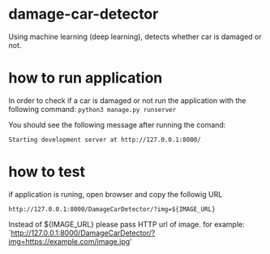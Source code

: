 # damage-car-detector
Using machine learning (deep learning),  detects whether car is damaged or not. 


# how to run application
In order to check if a car is damaged or not run the application with the following command: 
`python3 manage.py runserver`

You should see the following message after running the comand:

`Starting development server at http://127.0.0.1:8000/ `


# how to test 
if application is  runing, open browser and copy the followig URL

`http://127.0.0.1:8000/DamageCarDetector/?img=${IMAGE_URL}`

Instead of ${IMAGE_URL} please pass HTTP url of image. for example:
`http://127.0.0.1:8000/DamageCarDetector/?img=https://example.com/image.jpg'
